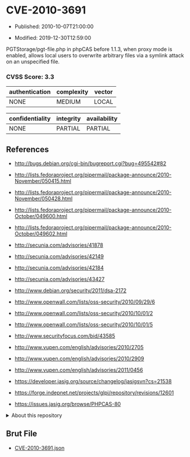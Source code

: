 # CVE-2010-3691

- Published: 2010-10-07T21:00:00

- Modified: 2019-12-30T12:59:00

PGTStorage/pgt-file.php in phpCAS before 1.1.3, when proxy mode is enabled, allows local users to overwrite arbitrary files via a symlink attack on an unspecified file.

### CVSS Score: **3.3**

| authentication | complexity | vector |
| --- | --- | --- |
| NONE | MEDIUM | LOCAL |

| confidentiality | integrity | availability |
| --- | --- | --- |
| NONE | PARTIAL | PARTIAL |

## References

* http://bugs.debian.org/cgi-bin/bugreport.cgi?bug=495542#82

* http://lists.fedoraproject.org/pipermail/package-announce/2010-November/050415.html

* http://lists.fedoraproject.org/pipermail/package-announce/2010-November/050428.html

* http://lists.fedoraproject.org/pipermail/package-announce/2010-October/049600.html

* http://lists.fedoraproject.org/pipermail/package-announce/2010-October/049602.html

* http://secunia.com/advisories/41878

* http://secunia.com/advisories/42149

* http://secunia.com/advisories/42184

* http://secunia.com/advisories/43427

* http://www.debian.org/security/2011/dsa-2172

* http://www.openwall.com/lists/oss-security/2010/09/29/6

* http://www.openwall.com/lists/oss-security/2010/10/01/2

* http://www.openwall.com/lists/oss-security/2010/10/01/5

* http://www.securityfocus.com/bid/43585

* http://www.vupen.com/english/advisories/2010/2705

* http://www.vupen.com/english/advisories/2010/2909

* http://www.vupen.com/english/advisories/2011/0456

* https://developer.jasig.org/source/changelog/jasigsvn?cs=21538

* https://forge.indepnet.net/projects/glpi/repository/revisions/12601

* https://issues.jasig.org/browse/PHPCAS-80

<details>
<summary>About this repository</summary> 

  This repository is part of the project [Live Hack CVE](https://github.com/Live-Hack-CVE). Main website can be found [www.live-hack.org](https://www.live-hack.org) 
  
  Made by [Sn0wAlice](https://github.com/Sn0wAlice) for the people that care about security and need to have a feed of the latest CVEs. Hope you enjoy it, don't forget to star the repo and follow me on [Twitter](https://twitter.com/Sn0wAlice) and [Github](https://github.com/Sn0wAlice). And that is my [personnal website](https://www.alice-snow.me/)

  - [Home Page](https://github.com/Live-Hack-CVE)
  - [Framework](https://github.com/Live-Hack-CVE/cve-framework)
  - [CVE database](https://github.com/Live-Hack-CVE/full_database)
  - [Changelog](https://github.com/Live-Hack-CVE/Changelog)
</details>

## Brut File

* [CVE-2010-3691.json](https://raw.githubusercontent.com/Live-Hack-CVE/full_database/main/cves/2010/CVE-2010-3691.json)

